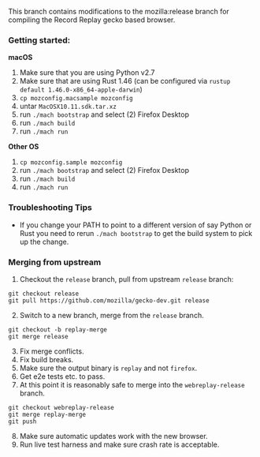 This branch contains modifications to the mozilla:release branch for compiling
the Record Replay gecko based browser.

### Getting started:

**macOS**

1. Make sure that you are using Python v2.7
2. Make sure that are using Rust 1.46 (can be configured via `rustup default 1.46.0-x86_64-apple-darwin`)
3. `cp mozconfig.macsample mozconfig`
4. untar `MacOSX10.11.sdk.tar.xz`
5. run `./mach bootstrap` and select (2) Firefox Desktop
6. run `./mach build`
7. run `./mach run`

**Other OS**

1. `cp mozconfig.sample mozconfig`
2. run `./mach bootstrap` and select (2) Firefox Desktop
3. run `./mach build`
4. run `./mach run`

### Troubleshooting Tips

* If you change your PATH to point to a different version of say Python or Rust you need to rerun `./mach bootstrap` to get the build system to pick up the change.

### Merging from upstream

1. Checkout the `release` branch, pull from upstream `release` branch:

```
git checkout release
git pull https://github.com/mozilla/gecko-dev.git release
```

2. Switch to a new branch, merge from the `release` branch.

```
git checkout -b replay-merge
git merge release
```

3. Fix merge conflicts.
4. Fix build breaks.
5. Make sure the output binary is `replay` and not `firefox`.
6. Get e2e tests etc. to pass.
7. At this point it is reasonably safe to merge into the `webreplay-release` branch.

```
git checkout webreplay-release
git merge replay-merge
git push
```

8. Make sure automatic updates work with the new browser.
9. Run live test harness and make sure crash rate is acceptable.
